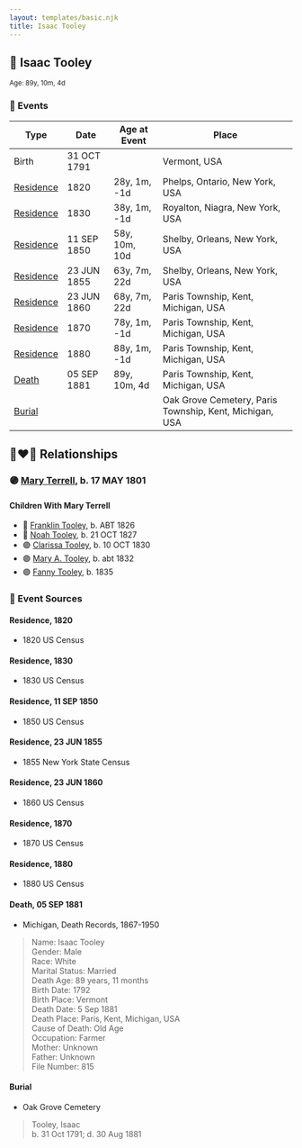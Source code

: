 ```yaml
---
layout: templates/basic.njk
title: Isaac Tooley
---
```

## 🔵 Isaac Tooley
<small>Age: 89y, 10m, 4d</small>

### 📆 Events

Type | Date | Age at Event | Place
------ | ------ | ------ | ------
Birth | 31 OCT 1791 |  | Vermont, USA
[Residence](#event-event-0) | 1820 | 28y, 1m, -1d | Phelps, Ontario, New York, USA
[Residence](#event-event-1) | 1830 | 38y, 1m, -1d | Royalton, Niagra, New York, USA
[Residence](#event-event-2) | 11 SEP 1850 | 58y, 10m, 10d | Shelby, Orleans, New York, USA
[Residence](#event-event-3) | 23 JUN 1855 | 63y, 7m, 22d | Shelby, Orleans, New York, USA
[Residence](#event-event-4) | 23 JUN 1860 | 68y, 7m, 22d | Paris Township, Kent, Michigan, USA
[Residence](#event-event-5) | 1870 | 78y, 1m, -1d | Paris Township, Kent, Michigan, USA
[Residence](#event-event-6) | 1880 | 88y, 1m, -1d | Paris Township, Kent, Michigan, USA
[Death](#event-event-10) | 05 SEP 1881 | 89y, 10m, 4d | Paris Township, Kent, Michigan, USA
[Burial](#event-event-11) |  |  | Oak Grove Cemetery, Paris Township, Kent, Michigan, USA

## 👩‍❤️‍👨 Relationships

### 🟣 [Mary Terrell](/people/3/36199064), b. 17 MAY 1801

#### Children With Mary Terrell
* 🔵 [Franklin Tooley](/people/3/35646460), b. ABT 1826
* 🔵 [Noah Tooley](/people/8/84640933), b. 21 OCT 1827
* 🟣 [Clarissa Tooley](/people/9/91667756), b. 10 OCT 1830
* 🟣 [Mary A. Tooley](/people/5/53760761), b. abt 1832
* 🟣 [Fanny Tooley](/people/4/45270328), b. 1835
### 📰 Event Sources

#### <a id="event-event-0"></a> Residence, 1820
* 1820 US Census

#### <a id="event-event-1"></a> Residence, 1830
* 1830 US Census

#### <a id="event-event-2"></a> Residence, 11 SEP 1850
* 1850 US Census

#### <a id="event-event-3"></a> Residence, 23 JUN 1855
* 1855 New York State Census

#### <a id="event-event-4"></a> Residence, 23 JUN 1860
* 1860 US Census

#### <a id="event-event-5"></a> Residence, 1870
* 1870 US Census

#### <a id="event-event-6"></a> Residence, 1880
* 1880 US Census

#### <a id="event-event-10"></a> Death, 05 SEP 1881
* Michigan, Death Records, 1867-1950
>   
  > Name: Isaac Tooley  
  > Gender: Male  
  > Race: White  
  > Marital Status: Married  
  > Death Age: 89 years, 11 months  
  > Birth Date: 1792  
  > Birth Place: Vermont  
  > Death Date: 5 Sep 1881  
  > Death Place: Paris, Kent, Michigan, USA  
  > Cause of Death: Old Age  
  > Occupation: Farmer  
  > Mother: Unknown  
  > Father: Unknown  
  > File Number: 815

#### <a id="event-event-11"></a> Burial
* Oak Grove Cemetery
>   
  > Tooley, Isaac  
  > b. 31 Oct 1791;  d. 30 Aug 1881
